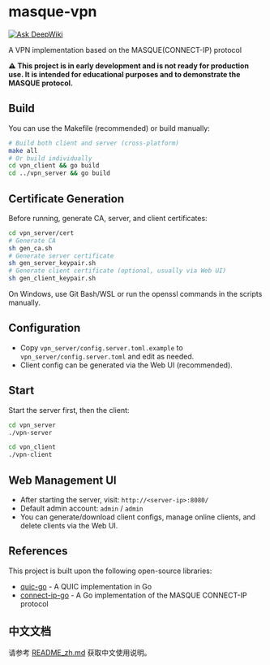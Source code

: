 # masque-vpn

[![Ask DeepWiki](https://deepwiki.com/badge.svg)](https://deepwiki.com/iselt/masque-vpn)

A VPN implementation based on the MASQUE(CONNECT-IP) protocol

**⚠ This project is in early development and is not ready for production use. It is intended for educational purposes and to demonstrate the MASQUE protocol.**

## Build

You can use the Makefile (recommended) or build manually:

```bash
# Build both client and server (cross-platform)
make all
# Or build individually
cd vpn_client && go build
cd ../vpn_server && go build
```

## Certificate Generation

Before running, generate CA, server, and client certificates:

```bash
cd vpn_server/cert
# Generate CA
sh gen_ca.sh
# Generate server certificate
sh gen_server_keypair.sh
# Generate client certificate (optional, usually via Web UI)
sh gen_client_keypair.sh
```
On Windows, use Git Bash/WSL or run the openssl commands in the scripts manually.

## Configuration

- Copy `vpn_server/config.server.toml.example` to `vpn_server/config.server.toml` and edit as needed.
- Client config can be generated via the Web UI (recommended).

## Start

Start the server first, then the client:

```bash
cd vpn_server
./vpn-server
```

```bash
cd vpn_client
./vpn-client
```

## Web Management UI

- After starting the server, visit: `http://<server-ip>:8080/`
- Default admin account: `admin` / `admin`
- You can generate/download client configs, manage online clients, and delete clients via the Web UI.

## References

This project is built upon the following open-source libraries:

* [quic-go](https://github.com/quic-go/quic-go) - A QUIC implementation in Go
* [connect-ip-go](https://github.com/quic-go/connect-ip-go) - A Go implementation of the MASQUE CONNECT-IP protocol

## 中文文档

请参考 [README_zh.md](README_zh.md) 获取中文使用说明。